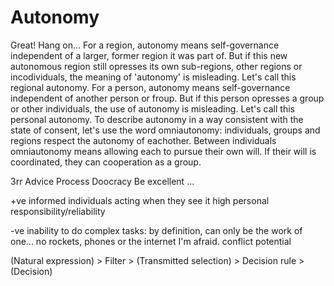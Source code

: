 # Autonomy

Great! Hang on...
For a region, autonomy means self-governance independent of a larger, former region it was part of. But if this new autonomous region still opresses its own sub-regions, other regions or incodividuals, the meaning of 'autonomy' is misleading. Let's call this regional autonomy.
For a person, autonomy means self-governance independent of another person or froup. But if this person opresses a group or other individuals, the use of autonomy is misleading. Let's call this personal autonomy.
To describe autonomy in a way consistent with the state of consent, let's use the word omniautonomy: individuals, groups and regions respect the autonomy of eachother. Between individuals omniautonomy means allowing each to pursue their own will. If their will is coordinated, they can cooperation as a group. 

3rr
Advice Process
Doocracy
Be excellent
...

+ve
informed individuals acting when they see it
high personal responsibility/reliability

-ve 
inability to do complex tasks: by definition, can only be the work of one... no rockets, phones or the internet I'm afraid.
conflict potential

(Natural expression) > Filter > (Transmitted selection) > Decision rule > (Decision)
